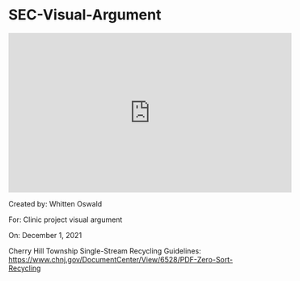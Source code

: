 # SEC-Visual-Argument

<iframe width="560" height="315" src="https://www.youtube.com/embed/yPi2yNENia0" title="YouTube video player" frameborder="0" allow="accelerometer; autoplay; clipboard-write; encrypted-media; gyroscope; picture-in-picture" allowfullscreen></iframe>




























Created by: Whitten Oswald

For: Clinic project visual argument

On: December 1, 2021


Cherry Hill Township Single-Stream Recycling Guidelines:
https://www.chnj.gov/DocumentCenter/View/6528/PDF-Zero-Sort-Recycling
